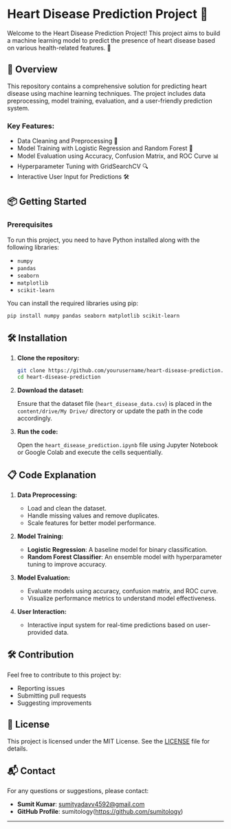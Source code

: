 # Heart Disease Prediction Project 🚀

Welcome to the Heart Disease Prediction Project! This project aims to build a machine learning model to predict the presence of heart disease based on various health-related features. 🚀

## 🚀 Overview

This repository contains a comprehensive solution for predicting heart disease using machine learning techniques. The project includes data preprocessing, model training, evaluation, and a user-friendly prediction system.

### Key Features:
- Data Cleaning and Preprocessing 🧹
- Model Training with Logistic Regression and Random Forest 🌟
- Model Evaluation using Accuracy, Confusion Matrix, and ROC Curve 📊
- Hyperparameter Tuning with GridSearchCV 🔍
- Interactive User Input for Predictions 🛠️

## 📦 Getting Started

### Prerequisites

To run this project, you need to have Python installed along with the following libraries:
- `numpy`
- `pandas`
- `seaborn`
- `matplotlib`
- `scikit-learn`

You can install the required libraries using pip:

 ```bash
pip install numpy pandas seaborn matplotlib scikit-learn
 ```

## 🛠 Installation

1. **Clone the repository:**

    ```bash
    git clone https://github.com/yourusername/heart-disease-prediction.git
    cd heart-disease-prediction
    ```

2. **Download the dataset:**

    Ensure that the dataset file (`heart_disease_data.csv`) is placed in the `content/drive/My Drive/` directory or update the path in the code accordingly.

3. **Run the code:**

    Open the `heart_disease_prediction.ipynb` file using Jupyter Notebook or Google Colab and execute the cells sequentially.

## 📋 Code Explanation

1. **Data Preprocessing:**
   - Load and clean the dataset.
   - Handle missing values and remove duplicates.
   - Scale features for better model performance.

2. **Model Training:**
   - **Logistic Regression**: A baseline model for binary classification.
   - **Random Forest Classifier**: An ensemble model with hyperparameter tuning to improve accuracy.

3. **Model Evaluation:**
   - Evaluate models using accuracy, confusion matrix, and ROC curve.
   - Visualize performance metrics to understand model effectiveness.

4. **User Interaction:**
   - Interactive input system for real-time predictions based on user-provided data.

## 🛠️ Contribution

Feel free to contribute to this project by:
- Reporting issues
- Submitting pull requests
- Suggesting improvements

## 📄 License

This project is licensed under the MIT License. See the [LICENSE](LICENSE) file for details.

## 📬 Contact

For any questions or suggestions, please contact:
- **Sumit Kumar**: sumityadavv4592@gmail.com
- **GitHub Profile**: sumitology(https://github.com/sumitology)

---



